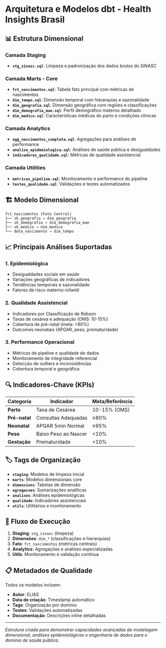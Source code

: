 # Arquitetura e Modelos dbt - Health Insights Brasil

## 📊 Estrutura Dimensional

### **Camada Staging**
- **`stg_sinasc.sql`**: Limpeza e padronização dos dados brutos do SINASC

### **Camada Marts - Core**
- **`fct_nascimentos.sql`**: Tabela fato principal com métricas de nascimentos
- **`dim_tempo.sql`**: Dimensão temporal com hierarquias e sazonalidade  
- **`dim_geografia.sql`**: Dimensão geográfica com regiões e classificações
- **`dim_demografia_mae.sql`**: Perfil demográfico materno detalhado
- **`dim_medico.sql`**: Características médicas do parto e condições clínicas

### **Camada Analytics**
- **`agg_nascimentos_completa.sql`**: Agregações para análises de performance
- **`analise_epidemiologica.sql`**: Análises de saúde pública e desigualdades
- **`indicadores_qualidade.sql`**: Métricas de qualidade assistencial

### **Camada Utilities**
- **`metricas_pipeline.sql`**: Monitoramento e performance do pipeline
- **`testes_qualidade.sql`**: Validações e testes automatizados

## 🏗️ Modelo Dimensional

```
fct_nascimentos (Fato Central)
├── sk_geografia → dim_geografia
├── sk_demografia → dim_demografia_mae  
├── sk_medico → dim_medico
└── data_nascimento → dim_tempo
```

## 📈 Principais Análises Suportadas

### **1. Epidemiológica**
- Desigualdades sociais em saúde
- Variações geográficas de indicadores
- Tendências temporais e sazonalidade
- Fatores de risco materno-infantil

### **2. Qualidade Assistencial**
- Indicadores por Classificação de Robson
- Taxas de cesárea e adequação (OMS: 10-15%)
- Cobertura de pré-natal (meta: >80%)
- Outcomes neonatais (APGAR, peso, prematuridade)

### **3. Performance Operacional**
- Métricas de pipeline e qualidade de dados
- Monitoramento de integridade referencial
- Detecção de outliers e inconsistências
- Cobertura temporal e geográfica

## 🔍 Indicadores-Chave (KPIs)

| **Categoria** | **Indicador** | **Meta/Referência** |
|---------------|---------------|-------------------|
| **Parto** | Taxa de Cesárea | 10-15% (OMS) |
| **Pré-natal** | Consultas Adequadas | ≥80% |
| **Neonatal** | APGAR 5min Normal | ≥95% |
| **Peso** | Baixo Peso ao Nascer | <10% |
| **Gestação** | Prematuridade | <10% |

## 🏷️ Tags de Organização

- **`staging`**: Modelos de limpeza inicial
- **`marts`**: Modelos dimensionais core  
- **`dimensions`**: Tabelas de dimensão
- **`agregacoes`**: Sumarizações analíticas
- **`analises`**: Análises epidemiológicas
- **`qualidade`**: Indicadores assistenciais
- **`utils`**: Utilitários e monitoramento

## 🔄 Fluxo de Execução

1. **Staging**: `stg_sinasc` (limpeza)
2. **Dimensões**: `dim_*` (classificações e hierarquias)
3. **Fato**: `fct_nascimentos` (métricas centrais)
4. **Analytics**: Agregações e análises especializadas
5. **Utils**: Monitoramento e validação contínua

## 📋 Metadados de Qualidade

Todos os modelos incluem:
- **Autor**: ELIAS
- **Data de criação**: Timestamp automático
- **Tags**: Organização por domínio
- **Testes**: Validações automatizadas
- **Documentação**: Descrições inline detalhadas

---
*Estrutura criada para demonstrar capacidades avançadas de modelagem dimensional, análises epidemiológicas e engenharia de dados para o domínio de saúde pública.*
